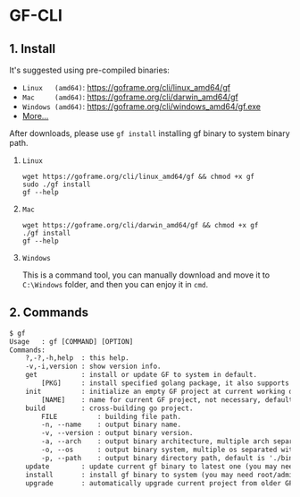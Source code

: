 # GF-CLI

## 1. Install

It's suggested using pre-compiled binaries:
- `Linux   (amd64)`: https://goframe.org/cli/linux_amd64/gf
- `Mac     (amd64)`: https://goframe.org/cli/darwin_amd64/gf
- `Windows (amd64)`: https://goframe.org/cli/windows_amd64/gf.exe
- [More...](https://goframe.org/cli)

After downloads, please use `gf install` installing gf binary to system binary path.

1. `Linux`
    ```
    wget https://goframe.org/cli/linux_amd64/gf && chmod +x gf
    sudo ./gf install
    gf --help
    ```
1. `Mac`
    ```
    wget https://goframe.org/cli/darwin_amd64/gf && chmod +x gf
    ./gf install
    gf --help
    ```
1. `Windows`

    This is a command tool, you can manually download and move it to `C:\Windows` folder, and then you can enjoy it in `cmd`.

## 2. Commands
```html
$ gf
Usage   : gf [COMMAND] [OPTION]
Commands:
    ?,-?,-h,help  : this help.
    -v,-i,version : show version info.
    get           : install or update GF to system in default.
        [PKG]     : install specified golang package, it also supports 'go get' options.
    init          : initialize an empty GF project at current working directory in default.
        [NAME]    : name for current GF project, not necessary, default name is 'gf-app'.
    build         : cross-building go project.
        FILE          : building file path.
        -n, --name    : output binary name.
        -v, --version : output binary version.
        -a, --arch    : output binary architecture, multiple arch separated with ','.
        -o, --os      : output binary system, multiple os separated with ','.
        -p, --path    : output binary directory path, default is './bin'.
    update        : update current gf binary to latest one (you may need root/admin permission).
    install       : install gf binary to system (you may need root/admin permission).
    upgrade       : automatically upgrade current project from older GF version to latest version.
```
